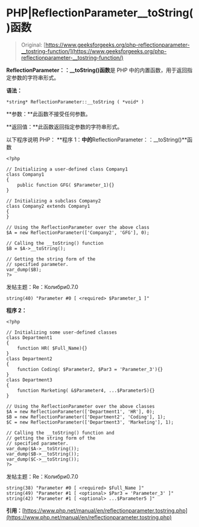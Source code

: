 # PHP|ReflectionParameter__toString()函数

> Original: [https://www.geeksforgeeks.org/php-reflectionparameter-__tostring-function/](https://www.geeksforgeeks.org/php-reflectionparameter-__tostring-function/)

**ReflectionParameter：：__toString()函数**是 PHP 中的内置函数，用于返回指定参数的字符串形式。

**语法：**

```
*string* ReflectionParameter::__toString ( *void* )
```

**参数：**此函数不接受任何参数。

**返回值：**此函数返回指定参数的字符串形式。

以下程序说明 PHP：
**程序 1：**中的**ReflectionParameter：：__toString()**函数

```
<?php

// Initializing a user-defined class Company1
class Company1
{
    public function GFG( $Parameter_1){}
}

// Initializing a subclass Company2
class Company2 extends Company1
{
}

// Using the ReflectionParameter over the above class
$A = new ReflectionParameter(['Company2', 'GFG'], 0); 

// Calling the __toString() function
$B = $A->__toString();

// Getting the string form of the 
// specified parameter.
var_dump($B);
?>
```

发帖主题：Re：Колибри0.7.0

```
string(40) "Parameter #0 [ <required> $Parameter_1 ]"

```

**程序 2：**

```
<?php

// Initializing some user-defined classes
class Department1
{
    function HR( $Full_Name){}
}
class Department2
{
    function Coding( $Parameter2, $Par3 = 'Parameter_3'){}
}
class Department3
{
    function Marketing( &$Parameter4, ...$Parameter5){}
}

// Using the ReflectionParameter over the above classes
$A = new ReflectionParameter(['Department1', 'HR'], 0);
$B = new ReflectionParameter(['Department2', 'Coding'], 1);
$C = new ReflectionParameter(['Department3', 'Marketing'], 1);

// Calling the __toString() function and 
// getting the string form of the 
// specified parameter.
var_dump($A->__toString());
var_dump($B->__toString());
var_dump($C->__toString());
?>
```

发帖主题：Re：Колибри0.7.0

```
string(38) "Parameter #0 [ <required> $Full_Name ]"
string(49) "Parameter #1 [ <optional> $Par3 = 'Parameter_3' ]"
string(42) "Parameter #1 [ <optional> ...$Parameter5 ]"

```

**引用：**[https://www.php.net/manual/en/reflectionparameter.tostring.php](https://www.php.net/manual/en/reflectionparameter.tostring.php)